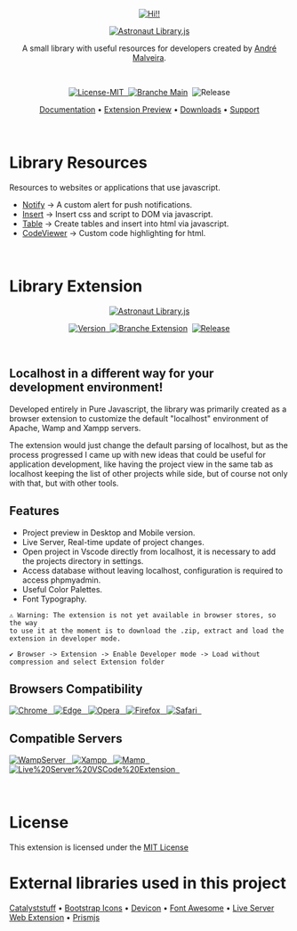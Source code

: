 <p align="center">
  <a href="#astroanut-hi"><img src="https://gist.githubusercontent.com/andremalveira/3216f39117e2c209187fa7aedf872f96/raw/8128ef26840b025e43ea904289e63123a09930b6/astronaut-hi.png" alt="Hi!!"/></a>
</p>
<p align="center">
  <a href="#astroanut-name"><img src="https://gist.githubusercontent.com/andremalveira/a79766d05424a62246842f4b4da75c0f/raw/fa7ddb1e4342e0eac032edad32b0876d349471e9/astronaut-name.png" alt="Astronaut Library.js"/></a>
</p>
<p align="center">
A small library with useful resources for developers created by <a href="https://github.com/andremalveira">André Malveira</a>.
</p>

<br>

<p align="center">
<a href="#details">
<img src="https://img.shields.io/badge/License-MIT-319046?" alt="License-MIT"/>&nbsp;&nbsp;<img src="https://img.shields.io/badge/Branche-Main-319046" alt="Branche Main"/></a>&nbsp;&nbsp;<img src="https://img.shields.io/badge/Latest%20Release-v1.0.0-319046" alt="Release"/></a>

</p>

<p align="center">
  <a href="https://astlibjs.ga/">Documentation</a> •
  <a href="https://astlibjs.ga/?p=about#extension-preview">Extension Preview</a> •
  <a href="https://astlibjs.ga/?p=downloads">Downloads</a> •
  <a href="https://github.com/andremalveira/Astronaut.Library.js/issues/new/choose">Support</a> 
</p>

<br>

# Library Resources
Resources to websites or applications that use javascript.

- [Notify](https://astlibjs.ga/?docs=notify) -> A custom alert for push notifications.
- [Insert](https://astlibjs.ga/?docs=insert) -> Insert css and script to DOM via javascript.
- [Table](https://astlibjs.ga/?docs=table) -> Create tables and insert into html via javascript.
- [CodeViewer](https://astlibjs.ga/?docs=codeviewer) -> Custom code highlighting for html.

<br>

# Library Extension 

<p align="center">
  <a href="#extension-preview"><img src="https://gist.github.com/andremalveira/02747c5b01eddab19a11f6513d0418ef/raw/89f20aac7ef6e64649b7c78625fb092999640fd7/extension-preview.png" alt="Astronaut Library.js"/></a>
</p>
<p align="center">
<a href="#details">
<img src="https://img.shields.io/badge/Version-v1.0.0-319046?" alt="Version"/>&nbsp;&nbsp;<img src="https://img.shields.io/badge/Branche-Extension-319046" alt="Branche Extension"/></a>&nbsp;&nbsp;</a><a href="https://github.com/andremalveira/Astronaut.Library.js/archive/refs/tags/Ast.E_v1.0.0.zip" target="_blank"><img src="https://img.shields.io/badge/Download%20Zip-319046" alt="Release"/></a>
</p>
<br>

## Localhost in a different way for your development environment!

Developed entirely in Pure Javascript, the library was primarily created as a browser extension to customize the default "localhost" environment of Apache, Wamp and Xampp servers.

The extension would just change the default parsing of localhost, but as the process progressed I came up with new ideas that could be useful for application development, like having the project view in the same tab as localhost keeping the list of other projects while side, but of course not only with that, but with other tools. 

## Features

- Project preview in Desktop and Mobile version.
- Live Server, Real-time update of project changes.
- Open project in Vscode directly from localhost, it is necessary to add the projects directory in settings.
- Access database without leaving localhost, configuration is required to access phpmyadmin.
- Useful Color Palettes.
- Font Typography.

``` 
⚠ Warning: The extension is not yet available in browser stores, so the way
to use it at the moment is to download the .zip, extract and load the extension in developer mode.

✔ Browser -> Extension -> Enable Developer mode -> Load without compression and select Extension folder 
```

## Browsers Compatibility
<a href="#browsers-compatibility">

![Chrome](https://img.shields.io/badge/Google%20Chrome-✔-7dce35?style=flat&logo=google-chrome&logoColor=FFFFFF)&nbsp;&nbsp; 
![Edge](https://img.shields.io/badge/Microsoft%20Edge-✔-7dce35?style=flat&logo=microsoft-edge)&nbsp;&nbsp;
![Opera](https://img.shields.io/badge/Opera-✔-7dce35?style=flat&logo=opera)&nbsp;&nbsp;
![Firefox](https://img.shields.io/badge/Mozilla%20Firefox-✖-f75c31?style=flat&logo=firefox&logoColor=FFFFFF)&nbsp;&nbsp;
![Safari](https://img.shields.io/badge/Safari-✖-f75c31?style=flat&logo=safari)&nbsp;&nbsp;
</a>

## Compatible Servers
<a href="#compatible-servers">

![WampServer](https://img.shields.io/badge/WampServer-✔-7dce35?style=flat)&nbsp;&nbsp; 
![Xampp](https://img.shields.io/badge/Xampp-✔-7dce35?style=flat)&nbsp;&nbsp; 
![Mamp](https://img.shields.io/badge/Mamp-✔-7dce35?style=flat)&nbsp;&nbsp; 
![Live%20Server%20VSCode%20Extension](https://img.shields.io/badge/Live%20Server%20VSCode%20Extension-✔-7dce35?style=flat)&nbsp;&nbsp; 

</a>

<br>


# License
This extension is licensed under the [MIT License](https://github.com/andremalveira/Astronaut.Library.js/blob/extension/LICENSE)

# External libraries used in this project
[Catalyststuff](https://www.freepik.com/catalyststuff) • 
[Bootstrap Icons](https://icons.getbootstrap.com) • 
[Devicon](https://devicon.dev) • 
[Font Awesome](https://fontawesome.com/v5.15/icons) • 
[Live Server Web Extension](https://github.com/ritwickdey/live-server-web-extension) •
[Prismjs](https://prismjs.com)



